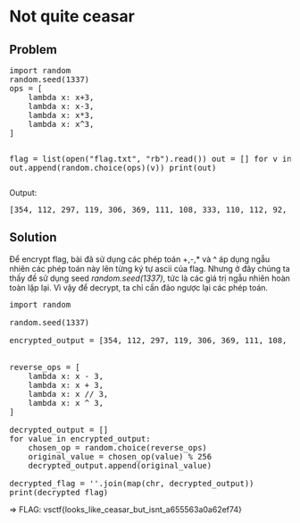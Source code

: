 <h1>
    Not quite ceasar
</h1>
<h2>
    Problem
</h2>
<Pre>
import random
random.seed(1337)
ops = [
    lambda x: x+3,
    lambda x: x-3,
    lambda x: x*3,
    lambda x: x^3,
]


flag = list(open("flag.txt", "rb").read())
out = []
for v in flag:
    out.append(random.choice(ops)(v))
print(out)</Pre>

Output:
<pre>[354, 112, 297, 119, 306, 369, 111, 108, 333, 110, 112, 92, 111, 315, 104, 102, 285, 102, 303, 100, 112, 94, 111, 285, 97, 351, 113, 98, 108, 118, 109, 119, 98, 94, 51, 56, 159, 50, 53, 153, 100, 144, 98, 51, 53, 303, 99, 52, 49, 128]
</pre>

<h2>
    Solution
</h2>

Để encrypt flag, bài đã sử dụng các phép toán +,-,* và ^ áp dụng ngẫu nhiên các phép toán này lên từng ký tự ascii của flag. 
Nhưng ở đây chúng ta thấy đề sử dụng seed _random.seed(1337)_, tức là các giá trị ngẫu nhiên hoàn toàn lặp lại. Vì vậy để decrypt, ta chỉ cần đảo ngược lại các phép toán.

<pre>
import random

random.seed(1337)

encrypted_output = [354, 112, 297, 119, 306, 369, 111, 108, 333, 110, 112, 92, 111, 315, 104, 102, 285, 102, 303, 100, 112, 94, 111, 285, 97, 351, 113, 98, 108, 118, 109, 119, 98, 94, 51, 56, 159, 50, 53, 153, 100, 144, 98, 51, 53, 303, 99, 52, 49, 128]


reverse_ops = [
    lambda x: x - 3,
    lambda x: x + 3,
    lambda x: x // 3,
    lambda x: x ^ 3,
]

decrypted_output = []
for value in encrypted_output:
    chosen_op = random.choice(reverse_ops)
    original_value = chosen_op(value) % 256
    decrypted_output.append(original_value)

decrypted_flag = ''.join(map(chr, decrypted_output))
print(decrypted_flag)</pre>

=> FLAG: vsctf{looks_like_ceasar_but_isnt_a655563a0a62ef74}
